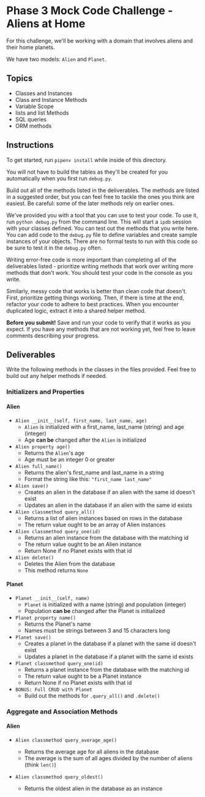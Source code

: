 # Phase 3 Mock Code Challenge - Aliens at Home

For this challenge, we'll be working with a domain that involves aliens and their home planets.

We have two models: `Alien` and `Planet`.

## Topics

- Classes and Instances
- Class and Instance Methods
- Variable Scope
- lists and list Methods
- SQL queries
- ORM methods

## Instructions

To get started, run `pipenv install` while inside of this directory.

You will not have to build the tables as they'll be created for you
automatically when you first run `debug.py`.

Build out all of the methods listed in the deliverables. The methods are listed
in a suggested order, but you can feel free to tackle the ones you think are
easiest. Be careful: some of the later methods rely on earlier ones.

We've provided you with a tool that you can use to test your code. To use it,
run `python debug.py` from the command line. This will start a `ipdb` session
with your classes defined. You can test out the methods that you write here. You
can add code to the `debug.py` file to define variables and create sample
instances of your objects. There are no formal tests to run with this code so be
sure to test it in the `debug.py` often.

Writing error-free code is more important than completing all of the
deliverables listed - prioritize writing methods that work over writing more
methods that don't work. You should test your code in the console as you write.

Similarly, messy code that works is better than clean code that doesn't. First,
prioritize getting things working. Then, if there is time at the end, refactor
your code to adhere to best practices. When you encounter duplicated logic,
extract it into a shared helper method.

**Before you submit!** Save and run your code to verify that it works as you
expect. If you have any methods that are not working yet, feel free to leave
comments describing your progress.

## Deliverables

Write the following methods in the classes in the files provided. Feel free to
build out any helper methods if needed.

### Initializers and Properties

#### Alien

- `Alien __init__(self, first_name, last_name, age)`
  - `Alien` is initialized with a first_name, last_name (string) and age (integer)
  - Age **can be** changed after the `Alien` is initialized
- `Alien property age()`
  - Returns the `Alien`'s age
  - Age must be an integer 0 or greater
- `Alien full_name()`
  - Returns the alien's first_name and last_name in a string
  - Format the string like this: `"first_name last_name"`
- `Alien save()`
  - Creates an alien in the database if an alien with the same id doesn't exist
  - Updates an alien in the database if an alien with the same id exists
- `Alien classmethod query_all()`
  - Returns a list of alien instances based on rows in the database
  - The return value ought to be an array of Alien instances
- `Alien classmethod query_one(id)`
  - Returns an alien instance from the database with the matching id
  - The return value ought to be an Alien instance
  - Return None if no Planet exists with that id
- `Alien delete()`
  - Deletes the Alien from the database
  - This method returns `None`

#### Planet

- `Planet __init__(self, name)`
  - `Planet` is initialized with a name (string) and population (integer)
  - Population **can be** changed after the Planet is initialized
- `Planet property name()`
  - Returns the Planet's name
  - Names must be strings between 3 and 15 characters long
- `Planet save()`
  - Creates a planet in the database if a planet with the same id doesn't exist
  - Updates a planet in the database if a planet with the same id exists
- `Planet classmethod query_one(id)`
  - Returns a planet instance from the database with the matching id
  - The return value ought to be a Planet instance
  - Return None if no Planet exists with that id
- `BONUS: Full CRUD with Planet`
  - Build out the methods for `.query_all()` and `.delete()`

### Aggregate and Association Methods

#### Alien

- `Alien classmethod query_average_age()`
  - Returns the average age for all aliens in the database
  - The average is the sum of all ages divided by the number of aliens (think `len()`)

- `Alien classmethod query_oldest()`
  - Returns the oldest alien in the database as an instance
